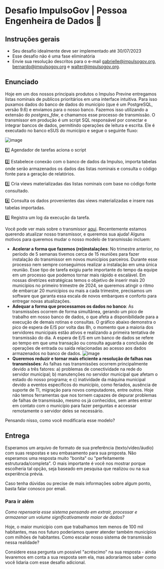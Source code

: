 # Desafio ImpulsoGov | Pessoa Engenheira de Dados :hammer:
## Instruções gerais
- Seu desafio idealmente deve ser implementado até 30/07/2023
- Esse desafio não é uma fase eliminatória 
- Envie sua resolução descritos para o e-mail gabrielle@impulsogov.org, bernardo@impulsogov.org e walter@impulsogov.org.

## Enunciado
Hoje em um dos nossos principais produtos o Impulso Previne entregamos listas nominais de publicos prioritários em uma interface intuitiva. Para isso puxamos dados do banco de dados do municipio (que é um PostgreSQL, versão 9.6) e enviamos para o nosso banco. Fazemos isso utilizando a extensão do *postgres_fdw*, e chamamos esse processo de transmissão. O transmissor em produção é um script SQL responsável por conectar e integrar bancos de dados, permitindo operações de leitura e escrita. Ele é executado no banco eSUS do município e segue o seguinte fluxo:

![image](https://github.com/ImpulsoGov/desafios-processos-seletivos/blob/main/202307_EngenhariadeDados/Captura%20de%20tela%20de%202023-06-26%2014-32-34.png?raw=true)

1️⃣ Agendador de tarefas aciona o script

2️⃣ Estabelece conexão com o banco de dados da Impulso, importa tabelas onde serão armazenados os dados das listas nominais e consulta o código fonte para a geração de relatórios.

3️⃣ Cria views materializadas das listas nominais com base no código fonte consultado.

4️⃣ Consulta os dados provenientes das views materializadas e insere nas tabelas importadas.

5️⃣ Registra um log da execução da tarefa.


Você pode ver mais sobre o transmissor [aqui](https://www.canva.com/design/DAFoc8VtzV0/8n38KGe3KGHP7G4V0AzSlA/view?utm_content=DAFoc8VtzV0&utm_campaign=designshare&utm_medium=link&utm_source=publishsharelink). Recentemente estamos querendo atualizar nosso transmissor, e queremos sua ajuda! Alguns motivos para queremos mudar o nosso modelo de transmissão incluem:
- **Acelerar a forma que fazemos (re)instalações**: No trimestre anterior, no período de 5 semanas tivemos cerca de 15 reuniões para fazer instalação do transmissor em novos municípios parceiros.  Durante esse processo nem sempre conseguimos realizar a instalação em uma única reunião. Esse tipo de tarefa exigiu parte importante do tempo da equipe em um processo que podemos tornar mais rápido e escalável. Em nossas diretrizes estratégicas temos o objetivo de inserir mais 20 municípios no primeiro trimestre de 2024, se queremos atingir o ritmo de embarcar 20 municípios ou mais a cada trimestre, precisamos um software que garanta essa escala de novos embarques e conforto para entregar novas atualizações.
- **Adequar a forma que processamos os dados no banco**: As transmissões ocorrem de forma simultânea, gerando um pico de trabalho em nosso banco de dados, o que afeta a disponibilidade para a execução de demais rotinas e consultas. O gráfico abaixo demonstra o pico de espera de E/S por volta das 8h, o momento que a maioria dos servidores municipais estão ativos e realizando a primeira tentativa de transmissão do dia. A espera de E/S em um banco de dados se refere ao tempo em que uma transação ou consulta aguarda a conclusão de operações de entrada ou saída relacionadas ao acesso aos dados armazenados no banco de dados.
![image](https://github.com/ImpulsoGov/desafios-processos-seletivos/blob/main/202307_EngenhariadeDados/Untitled.png?raw=true)
- **Queremos reduzir e tornar mais eficiente a resolução de falhas nas transmissões**: As falhas nas transmissões ocorrem principalmente devido a três fatores: a) problemas de conectividade na rede do servidor municipal; b) manutenções no servidor municipal que afetam o estado do nosso programa; e c) inatividade da máquina municipal devido a eventos específicos do município, como feriados, ausência de suporte de TI, migração para novos computadores, entre outros. Hoje não temos ferramentas que nos tornem capazes de depurar problemas de falhas de transmissão, mesmo os já conhecidos, sem antes entrar em contato com o município para fazer perguntas e accessar remotamente o servidor deles se necessário.

Pensando nisso, como você modificaria esse modelo?

## Entrega
Esperamos um arquivo de formato de sua preferência (texto/vídeo/áudio) com suas respostas e seu embasamento para sua proposta. Não esperamos uma resposta muito "bonita" ou "perfeitamente estruturada/completa". O mais importante é você nos mostrar porque escolheria tal opção, seja baseado em pesquisa que realizou ou na sua experiência prévia.

Caso tenha dúvidas ou precise de mais informações sobre algum ponto, basta falar conosco por email.

### Para ir além

*Como repensaria esse sistema pensando em extrair, processar e armazenar um volume significativamente maior de dados?*

Hoje, o maior município com que trabalhamos tem menos de 100 mil habitantes, mas nos futuro poderíamos querer atender também municípios com milhões de habitantes. Como escalar nosso sistema de transmissão nessa realidade?

Considere essa pergunta um possível "acréscimo" na sua resposta - ainda levaremos em conta a sua resposta sem ela, mas adoraríamos saber como você lidaria com esse desafio adicional.
